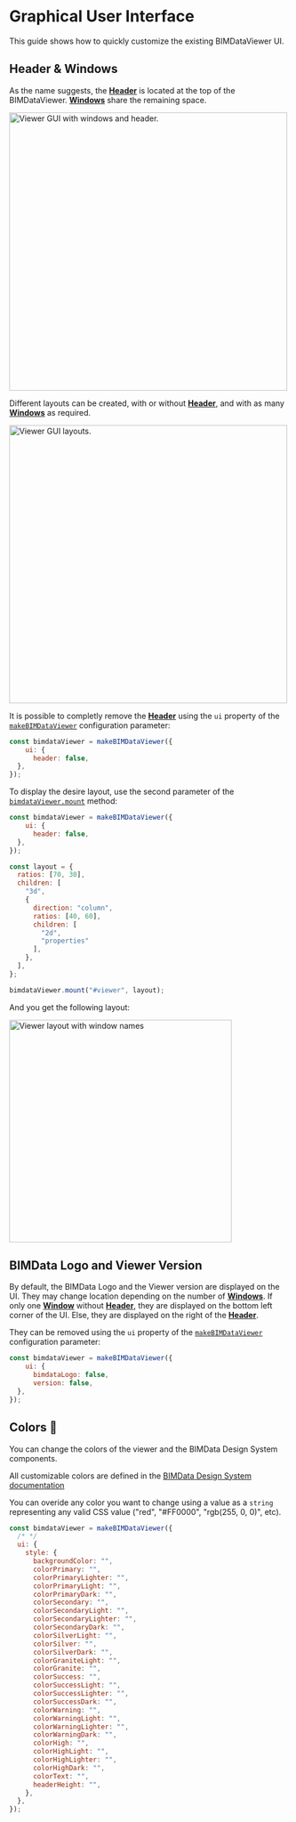 # Graphical User Interface

This guide shows how to quickly customize the existing BIMDataViewer UI.

## Header & Windows

As the name suggests, the [**Header**](../reference/header.html) is located at the top of the BIMDataViewer. [**Windows**](../reference/window.html) share the remaining space.

<img width=500px src="/assets/img/viewer/viewer-gui-header-and-windows.png" alt="Viewer GUI with windows and header.">


Different layouts can be created, with or without [**Header**](../reference/header.html), and with as many [**Windows**](../reference/window.html) as required.

<img width=500px src="/assets/img/viewer/viewer-gui-layouts.png" alt="Viewer GUI layouts.">

It is possible to completly remove the [**Header**](../reference/header.html) using the `ui` property of the [`makeBIMDataViewer`](../reference/makeBIMDataViewer.html) configuration parameter:

```js
const bimdataViewer = makeBIMDataViewer({
    ui: {
      header: false,
  },
});
```

To display the desire layout, use the second parameter of the [`bimdataViewer.mount`](../reference/mount.html) method:

```js
const bimdataViewer = makeBIMDataViewer({
    ui: {
      header: false,
  },
});

const layout = {
  ratios: [70, 30],
  children: [
    "3d",
    {
      direction: "column",
      ratios: [40, 60],
      children: [
        "2d",
        "properties"
      ],
    },
  ],
};

bimdataViewer.mount("#viewer", layout);
```

And you get the following layout:

<img width=400px src="/assets/img/viewer/layout-with-window-names.png" alt="Viewer layout with window names">

## BIMData Logo and Viewer Version

By default, the BIMData Logo and the Viewer version are displayed on the UI. They may change location depending on the number of [**Windows**](../reference/window.html). If only one [**Window**](../reference/window.html) without [**Header**](../reference/header.html), they are displayed on the bottom left corner of the UI. Else, they are displayed on the right of the [**Header**](../reference/header.html).

They can be removed using the `ui` property of the [`makeBIMDataViewer`](../reference/makeBIMDataViewer.html) configuration parameter:

```js
const bimdataViewer = makeBIMDataViewer({
    ui: {
      bimdataLogo: false,
      version: false,
  },
});
```

## Colors 🎨

You can change the colors of the viewer and the BIMData Design System components.

All customizable colors are defined in the [BIMData Design System documentation](https://design.bimdata.io/guidelines-utilities/colors)

You can overide any color you want to change using a value as a `string` representing any valid CSS value ("red", "#FF0000", "rgb(255, 0, 0)", etc).

```javascript
const bimdataViewer = makeBIMDataViewer({
  /* */
  ui: {
    style: {
      backgroundColor: "",
      colorPrimary: "",
      colorPrimaryLighter: "",
      colorPrimaryLight: "",
      colorPrimaryDark: "",
      colorSecondary: "",
      colorSecondaryLight: "",
      colorSecondaryLighter: "",
      colorSecondaryDark: "",
      colorSilverLight: "",
      colorSilver: "",
      colorSilverDark: "",
      colorGraniteLight: "",
      colorGranite: "",
      colorSuccess: "",
      colorSuccessLight: "",
      colorSuccessLighter: "",
      colorSuccessDark: "",
      colorWarning: "",
      colorWarningLight: "",
      colorWarningLighter: "",
      colorWarningDark: "",
      colorHigh: "",
      colorHighLight: "",
      colorHighLighter: "",
      colorHighDark: "",
      colorText: "",
      headerHeight: "",
    },
  },
});
```
